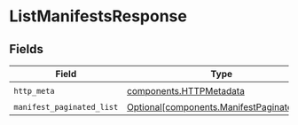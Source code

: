 # ListManifestsResponse


## Fields

| Field                                                                                          | Type                                                                                           | Required                                                                                       | Description                                                                                    |
| ---------------------------------------------------------------------------------------------- | ---------------------------------------------------------------------------------------------- | ---------------------------------------------------------------------------------------------- | ---------------------------------------------------------------------------------------------- |
| `http_meta`                                                                                    | [components.HTTPMetadata](../../models/components/httpmetadata.md)                             | :heavy_check_mark:                                                                             | N/A                                                                                            |
| `manifest_paginated_list`                                                                      | [Optional[components.ManifestPaginatedList]](../../models/components/manifestpaginatedlist.md) | :heavy_minus_sign:                                                                             | N/A                                                                                            |